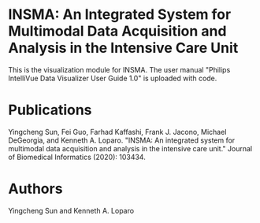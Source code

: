 # INSMA: An Integrated System for Multimodal Data Acquisition and Analysis in the Intensive Care Unit
This is the visualization module for INSMA. The user manual "Philips IntelliVue Data Visualizer User Guide 1.0" is uploaded with code.

# Publications
Yingcheng Sun, Fei Guo, Farhad Kaffashi, Frank J. Jacono, Michael DeGeorgia, and Kenneth A. Loparo. "INSMA: An integrated system for multimodal data acquisition and analysis in the intensive care unit." Journal of Biomedical Informatics (2020): 103434.

# Authors
Yingcheng Sun and Kenneth A. Loparo
